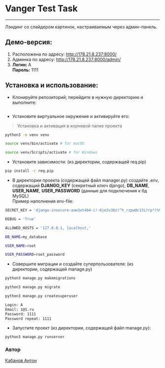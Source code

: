 # Vanger Test Task
***
Лэндинг со слайдером картинок, настраиваемым через админ-панель.

## Демо-версия:
1. Расположена по адресу: http://178.21.8.237:8000/
2. Админка по адресу: http://178.21.8.237:8000/admin/
3. **Логин:** A  
**Пароль:** 1111

## Установка и использование:
- Клонируйте репозиторий; перейдите в нужную директорию и выполните:
```sh

```
- Установите виртуальное окружение и активируйте его:
> Установка и активация в корневой папке проекта
```bash
python3 -m venv venv
```
```bash
source venv/bin/activate # for macOS
```
```bash
source venv/Scripts/activate # for Windows
```
- Установите зависимости: (из директории, содержащей req.pip)
```bash
pip install -r req.pip
```
- В директории проекта (содержащей файл manager.py) создайте .env, содержащий **DJANGO_KEY** (секретный ключ django), **DB_NAME**, **USER_NAME**, **USER_PASSWORD** (данные для подключения к бд MySQL)  
Пример наполнения env-file:
```bash
SECRET_KEY = 'django-insecure-auw3xt4b4-i!-8je2v36z)^h_rzpw@c13i)rp*)%9bjn1v$eq&'

DEBUG = 'True'

ALLOWED_HOSTS = '127.0.0.1, localhost,'

DB_NAME=my_database

USER_NAME=root

USER_PASSWORD=root_password
```
- Совершите миграции и создайте суперпользователя: (из директории, содержащей manage.py)
```bash
python3 manage.py makemigrations
```
```bash
python3 manage.py migrate
```
```bash
python3 manage.py createsuperuser
```
```bash
Login: A
Email: 1@1.ru
Password: 1111
Password repeat: 1111
```
- Запустите проект (из директории, содержащей файл manage.py):
```bash
python3 manage.py runserver
```

### Автор
[Кабанов Антон](https://github.com/Och1ta) 